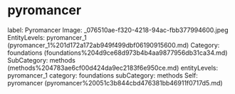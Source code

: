 # pyromancer

label: Pyromancer
Image: _076510ae-f320-4218-94ac-fbb377994600.jpeg
EntityLevels: pyromancer_1 (pyromancer_1%201d172a172ab949f499dbf06190915600.md)
Category: foundations (foundations%204d9ce68d973b4b4aa9877956db31ca34.md)
SubCategory: methods (methods%204783ae6cf00d424da9ec2183f6e950ce.md)
entityLevels: pyromancer_1
category: foundations
subCategory: methods
Self: pyromancer (pyromancer%20051c3b844cbd476381bb46911f0717d5.md)

[](Untitled%20b3d6c9981dbc49afb47ed65ff3f91d0f.md)